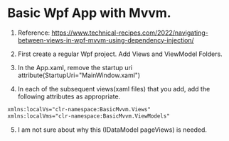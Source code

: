 # Basic Wpf App with Mvvm.

1. Reference:
https://www.technical-recipes.com/2022/navigating-between-views-in-wpf-mvvm-using-dependency-injection/

2. First create a regular Wpf project. Add Views and ViewModel Folders.

3. In the App.xaml, remove the startup uri attribute(StartupUri="MainWindow.xaml")

4. In each of the subsequent views(xaml files) that you add, add the following attributes as appropriate.
```xml
xmlns:localVs="clr-namespace:BasicMvvm.Views"             
xmlns:localVms="clr-namespace:BasicMvvm.ViewModels"
```

5. I am not sure about why this (IDataModel pageViews) is needed. 
